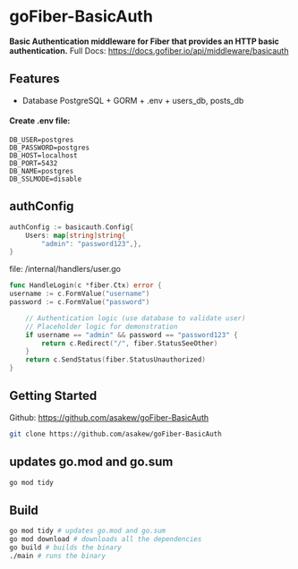 # goFiber-BasicAuth
**Basic Authentication middleware for Fiber that provides an HTTP basic authentication.**
Full Docs: https://docs.gofiber.io/api/middleware/basicauth

## Features
* Database PostgreSQL + GORM + .env + users_db, posts_db 
#### Create .env file:
```ENV
DB_USER=postgres
DB_PASSWORD=postgres
DB_HOST=localhost
DB_PORT=5432
DB_NAME=postgres
DB_SSLMODE=disable
```

## authConfig
```go
authConfig := basicauth.Config{
	Users: map[string]string{
		"admin": "password123",},
}
```
file: /internal/handlers/user.go
```go
func HandleLogin(c *fiber.Ctx) error {
username := c.FormValue("username")
password := c.FormValue("password")

	// Authentication logic (use database to validate user)
	// Placeholder logic for demonstration
	if username == "admin" && password == "password123" {
		return c.Redirect("/", fiber.StatusSeeOther)
	}
	return c.SendStatus(fiber.StatusUnauthorized)
}
```


## Getting Started
Github: https://github.com/asakew/goFiber-BasicAuth
```bash
git clone https://github.com/asakew/goFiber-BasicAuth
```

## updates go.mod and go.sum
```bash
go mod tidy
```

## Build
```bash
go mod tidy # updates go.mod and go.sum
go mod download # downloads all the dependencies
go build # builds the binary
./main # runs the binary
```